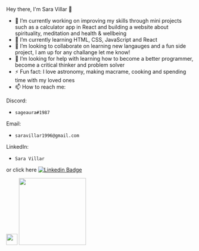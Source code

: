 Hey there, I'm Sara Villar 👋


- 🔭 I’m currently working on improving my skills through mini projects such as a calculator app in React and building a website about spirituality, meditation and health & wellbeing
- 🌱 I’m currently learning HTML, CSS, JavaScript and React
- 👯 I’m looking to collaborate on learning new langauges and a fun side project, I am up for any challange let me know!
- 🤔 I’m looking for help with learning how to become a better programmer, become a critical thinker and problem solver
- ⚡ Fun fact: I love astronomy, making macrame, cooking and spending time with my loved ones
- 📫 How to reach me: 

Discord: 
-     sageaura#1987 
Email:
-     saravillar1996@gmail.com
LinkedIn:
-     Sara Villar
or click here [![Linkedin Badge](https://img.shields.io/badge/-LinkedIn-0e76a8?style=flat-square&logo=Linkedin&logoColor=white)](https://linkedin.com/in/sara=villar)


<img height="30em" src="https://img.shields.io/badge/motivation-push%20it%20to%20the%20limit%20ahh%20ahh!-FFE8D6?labelColor=DDBEA9"/>

<img height="180em" src="https://github-readme-stats.vercel.app/api?username=sageaura&show_icons=true&hide_border=true&&count_private=true&include_all_commits=true" />
